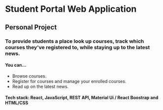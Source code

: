 # Student Portal Web Application

## Personal Project

### To provide students a place look up courses, track which courses they've registered to, while staying up to the latest news.

#### You can...
- Browse courses. 
- Register for courses and manage your enrolled courses.
- Read up on the latest news.

#### Tech stack: React, JavaScript, REST API, Material Ui / React Boostrap and HTML/CSS
